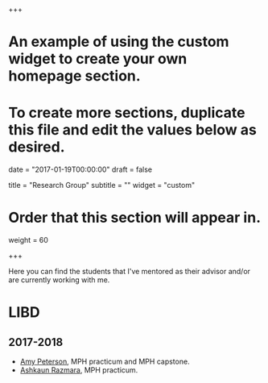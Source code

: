 +++
# An example of using the custom widget to create your own homepage section.
# To create more sections, duplicate this file and edit the values below as desired.

date = "2017-01-19T00:00:00"
draft = false

title = "Research Group"
subtitle = ""
widget = "custom"

# Order that this section will appear in.
weight = 60

+++

Here you can find the students that I've mentored as their advisor and/or are currently working with me.

# LIBD

## 2017-2018

* [Amy Peterson](http://amy-peterson.github.io), MPH practicum and MPH capstone.
* [Ashkaun Razmara](https://www.linkedin.com/in/ashkaun-razmara-bba6768a/), MPH practicum.
